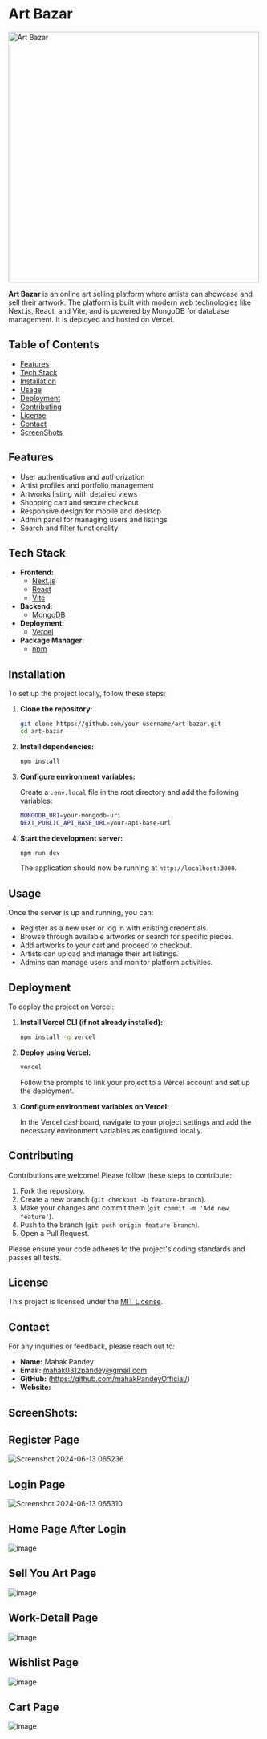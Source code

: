 # Art Bazar    
<img src= ![logo](https://github.com/mahakPandeyOfficial/Art-Bazar/assets/116765334/8d3e8290-9da1-4cb5-b8f4-a2c9c083eef1) alt="Art Bazar" width="500">

**Art Bazar** is an online art selling platform where artists can showcase and sell their artwork. The platform is built with modern web technologies like Next.js, React, and Vite, and is powered by MongoDB for database management. It is deployed and hosted on Vercel.



## Table of Contents

- [Features](#features)
- [Tech Stack](#tech-stack)
- [Installation](#installation)
- [Usage](#usage)
- [Deployment](#deployment)
- [Contributing](#contributing)
- [License](#license)
- [Contact](#contact)
- [ScreenShots](#screenshots)

## Features

- User authentication and authorization
- Artist profiles and portfolio management
- Artworks listing with detailed views
- Shopping cart and secure checkout
- Responsive design for mobile and desktop
- Admin panel for managing users and listings
- Search and filter functionality

## Tech Stack

- **Frontend:**
  - [Next.js](https://nextjs.org/)
  - [React](https://reactjs.org/)
  - [Vite](https://vitejs.dev/)
- **Backend:**
  - [MongoDB](https://www.mongodb.com/)
- **Deployment:**
  - [Vercel](https://vercel.com/)
- **Package Manager:**
  - [npm](https://www.npmjs.com/)

## Installation

To set up the project locally, follow these steps:

1. **Clone the repository:**

   ```bash
   git clone https://github.com/your-username/art-bazar.git
   cd art-bazar
   ```

2. **Install dependencies:**

   ```bash
   npm install
   ```

3. **Configure environment variables:**

   Create a `.env.local` file in the root directory and add the following variables:

   ```bash
   MONGODB_URI=your-mongodb-uri
   NEXT_PUBLIC_API_BASE_URL=your-api-base-url
   ```

4. **Start the development server:**

   ```bash
   npm run dev
   ```

   The application should now be running at `http://localhost:3000`.

## Usage

Once the server is up and running, you can:

- Register as a new user or log in with existing credentials.
- Browse through available artworks or search for specific pieces.
- Add artworks to your cart and proceed to checkout.
- Artists can upload and manage their art listings.
- Admins can manage users and monitor platform activities.

## Deployment

To deploy the project on Vercel:

1. **Install Vercel CLI (if not already installed):**

   ```bash
   npm install -g vercel
   ```

2. **Deploy using Vercel:**

   ```bash
   vercel
   ```

   Follow the prompts to link your project to a Vercel account and set up the deployment.

3. **Configure environment variables on Vercel:**

   In the Vercel dashboard, navigate to your project settings and add the necessary environment variables as configured locally.

## Contributing

Contributions are welcome! Please follow these steps to contribute:

1. Fork the repository.
2. Create a new branch (`git checkout -b feature-branch`).
3. Make your changes and commit them (`git commit -m 'Add new feature'`).
4. Push to the branch (`git push origin feature-branch`).
5. Open a Pull Request.

Please ensure your code adheres to the project's coding standards and passes all tests.

## License

This project is licensed under the [MIT License](LICENSE).

## Contact

For any inquiries or feedback, please reach out to:

- **Name:** Mahak Pandey
- **Email:** mahak0312pandey@gmail.com
- **GitHub:** (https://github.com/mahakPandeyOfficial/)
- **Website:**

## ScreenShots: 

## Register Page
![Screenshot 2024-06-13 065236](https://github.com/mahakPandeyOfficial/Art-Bazar/assets/116765334/5498331e-f8e0-426f-8245-d738ade54c17)


## Login Page
![Screenshot 2024-06-13 065310](https://github.com/mahakPandeyOfficial/Art-Bazar/assets/116765334/05537dc9-c53c-4d21-95ed-0f3e1bc7e58e)


## Home Page After Login
![image](https://github.com/mahakPandeyOfficial/Art-Bazar/assets/116765334/7c99fe84-4803-41be-adf6-34db46df4716)


## Sell You Art Page
![image](https://github.com/mahakPandeyOfficial/Art-Bazar/assets/116765334/5248bc84-fe0e-4b37-b455-65ed4a1589d1)


## Work-Detail Page
![image](https://github.com/mahakPandeyOfficial/Art-Bazar/assets/116765334/e372654c-2ef7-4221-b8a4-0d8fcf515812)

## Wishlist Page
![image](https://github.com/mahakPandeyOfficial/Art-Bazar/assets/116765334/4113e612-1c93-46c8-b835-443e2e2f64f6)


## Cart Page
![image](https://github.com/mahakPandeyOfficial/Art-Bazar/assets/116765334/fff13288-1f41-43c1-8645-880167bcadc6)

